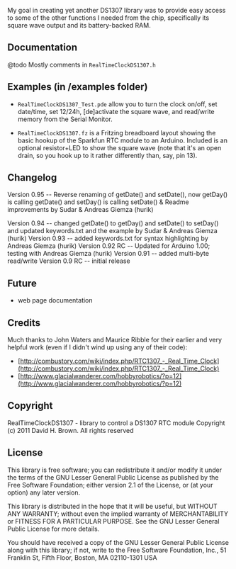 My goal in creating yet another DS1307 library was to provide
easy access to some of the other functions I needed from the chip,
specifically its square wave output and its battery-backed RAM.

## Documentation
@todo Mostly comments in `RealTimeClockDS1307.h`

## Examples (in /examples folder)

- `RealTimeClockDS1307_Test.pde` allow you to turn the clock on/off,
set date/time, set 12/24h, [de]activate the square wave, and
read/write memory from the Serial Monitor.

- `RealTimeClockDS1307.fz` is a Fritzing breadboard layout showing
the basic hookup of the Sparkfun RTC module to an Arduino. Included
is an optional resistor+LED to show the square wave (note that it's
an open drain, so you hook up to it rather differently than, say, 
pin 13).

## Changelog

Version 0.95    -- Reverse renaming of getDate() and setDate(), now
                   getDay() is calling getDate() and setDay() is 
                   calling setDate() & Readme improvements
                   by Sudar & Andreas Giemza (hurik)

Version 0.94    -- changed getDate() to getDay() and
                   setDate() to setDay() and updated
                   keywords.txt and the example
                   by Sudar & Andreas Giemza (hurik)
Version 0.93    -- added keywords.txt for syntax highlighting
                   by Andreas Giemza (hurik)
Version 0.92 RC -- Updated for Arduino 1.00; testing with
                   Andreas Giemza (hurik)
Version 0.91    -- added multi-byte read/write
Version 0.9 RC  -- initial release

## Future
 - web page documentation

## Credits

Much thanks to John Waters and Maurice Ribble for their
earlier and very helpful work (even if I didn't wind up
using any of their code):

- [http://combustory.com/wiki/index.php/RTC1307_-_Real_Time_Clock](http://combustory.com/wiki/index.php/RTC1307_-_Real_Time_Clock)
- [http://www.glacialwanderer.com/hobbyrobotics/?p=12](http://www.glacialwanderer.com/hobbyrobotics/?p=12)

## Copyright

RealTimeClockDS1307 - library to control a DS1307 RTC module
Copyright (c) 2011 David H. Brown. All rights reserved

## License

  This library is free software; you can redistribute it and/or
  modify it under the terms of the GNU Lesser General Public
  License as published by the Free Software Foundation; either
  version 2.1 of the License, or (at your option) any later version.

  This library is distributed in the hope that it will be useful,
  but WITHOUT ANY WARRANTY; without even the implied warranty of
  MERCHANTABILITY or FITNESS FOR A PARTICULAR PURPOSE.  See the GNU
  Lesser General Public License for more details.

  You should have received a copy of the GNU Lesser General Public
  License along with this library; if not, write to the Free Software
  Foundation, Inc., 51 Franklin St, Fifth Floor, Boston, MA  02110-1301  USA
